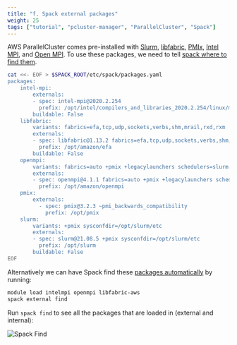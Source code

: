 ```yaml
---
title: "f. Spack external packages"
weight: 25
tags: ["tutorial", "pcluster-manager", "ParallelCluster", "Spack"]
---
```


AWS ParallelCluster comes pre-installed with [Slurm](https://slurm.schedmd.com/), [libfabric](https://ofiwg.github.io/libfabric/), [PMIx](https://pmix.github.io/standard), [Intel MPI](https://www.intel.com/content/www/us/en/developer/tools/oneapi/mpi-library.html), and [Open MPI](https://www.open-mpi.org/). To use these packages, we need to tell [spack where to find them](https://spack.readthedocs.io/en/latest/build_settings.html#external-packages).

```bash
cat <<- EOF > $SPACK_ROOT/etc/spack/packages.yaml
packages:
    intel-mpi:
        externals:
        - spec: intel-mpi@2020.2.254
          prefix: /opt/intel/compilers_and_libraries_2020.2.254/linux/mpi/intel64
        buildable: False
    libfabric:
        variants: fabrics=efa,tcp,udp,sockets,verbs,shm,mrail,rxd,rxm
        externals:
        - spec: libfabric@1.13.2 fabrics=efa,tcp,udp,sockets,verbs,shm,mrail,rxd,rxm
          prefix: /opt/amazon/efa
        buildable: False
    openmpi:
        variants: fabrics=auto +pmix +legacylaunchers schedulers=slurm
        externals:
        - spec: openmpi@4.1.1 fabrics=auto +pmix +legacylaunchers schedulers=slurm
          prefix: /opt/amazon/openmpi
    pmix:
        externals:
          - spec: pmix@3.2.3 ~pmi_backwards_compatibility
            prefix: /opt/pmix
    slurm:
        variants: +pmix sysconfdir=/opt/slurm/etc
        externals:
        - spec: slurm@21.08.5 +pmix sysconfdir=/opt/slurm/etc
          prefix: /opt/slurm
        buildable: False
EOF
```

Alternatively we can have Spack find these [packages automatically](https://spack.readthedocs.io/en/latest/build_settings.html#automatically-find-external-packages) by running:

```bash
module load intelmpi openmpi libfabric-aws
spack external find
```

Run `spack find` to see all the packages that are loaded in (external and internal):

![Spack Find](/images/pcluster/spack-find.png)
